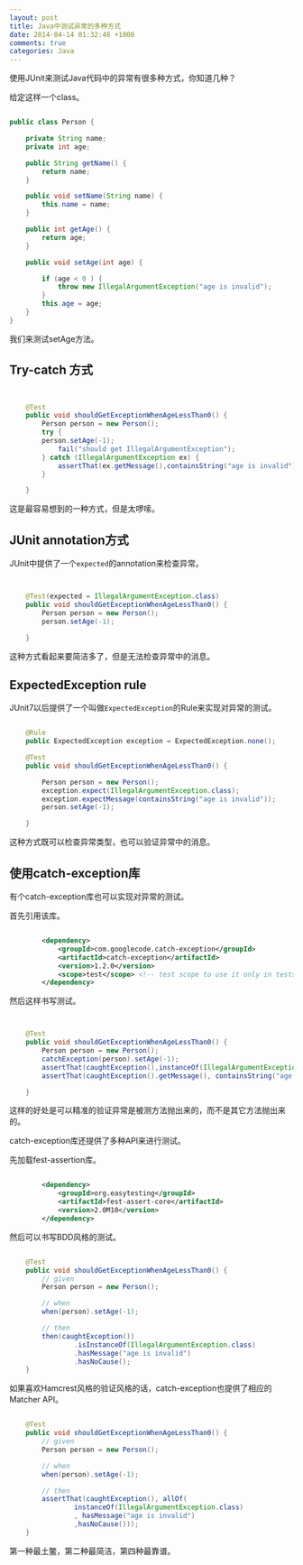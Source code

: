 ```yaml
---
layout: post
title: Java中测试异常的多种方式
date: 2014-04-14 01:32:48 +1000
comments: true
categories: Java
---
```


使用JUnit来测试Java代码中的异常有很多种方式，你知道几种？

<!-- more -->

给定这样一个class。

```java Person.java

public class Person {

    private String name;
    private int age;

    public String getName() {
        return name;
    }

    public void setName(String name) {
        this.name = name;
    }

    public int getAge() {
        return age;
    }

    public void setAge(int age) {

        if (age < 0 ) {
            throw new IllegalArgumentException("age is invalid");
        }
        this.age = age;
    }
}

```

我们来测试setAge方法。

## Try-catch 方式

```java


    @Test
    public void shouldGetExceptionWhenAgeLessThan0() {
        Person person = new Person();
        try {
        person.setAge(-1);
            fail("should get IllegalArgumentException");
        } catch (IllegalArgumentException ex) {
            assertThat(ex.getMessage(),containsString("age is invalid"));
        }

    }

```

这是最容易想到的一种方式，但是太啰嗦。

## JUnit annotation方式

JUnit中提供了一个`expected`的annotation来检查异常。

```java


    @Test(expected = IllegalArgumentException.class)
    public void shouldGetExceptionWhenAgeLessThan0() {
        Person person = new Person();
        person.setAge(-1);

    }

```

这种方式看起来要简洁多了，但是无法检查异常中的消息。

## ExpectedException rule

JUnit7以后提供了一个叫做`ExpectedException`的Rule来实现对异常的测试。

```java

    @Rule
    public ExpectedException exception = ExpectedException.none();

    @Test
    public void shouldGetExceptionWhenAgeLessThan0() {

        Person person = new Person();
        exception.expect(IllegalArgumentException.class);
        exception.expectMessage(containsString("age is invalid"));
        person.setAge(-1);

    }

```

这种方式既可以检查异常类型，也可以验证异常中的消息。

## 使用catch-exception库

有个catch-exception库也可以实现对异常的测试。

首先引用该库。

```xml pom.xml

        <dependency>
            <groupId>com.googlecode.catch-exception</groupId>
            <artifactId>catch-exception</artifactId>
            <version>1.2.0</version>
            <scope>test</scope> <!-- test scope to use it only in tests -->
        </dependency>

```

然后这样书写测试。

```java


    @Test
    public void shouldGetExceptionWhenAgeLessThan0() {
        Person person = new Person();
        catchException(person).setAge(-1);
        assertThat(caughtException(),instanceOf(IllegalArgumentException.class));
        assertThat(caughtException().getMessage(), containsString("age is invalid"));

    }

```

这样的好处是可以精准的验证异常是被测方法抛出来的，而不是其它方法抛出来的。

catch-exception库还提供了多种API来进行测试。

先加载fest-assertion库。

```xml

        <dependency>
            <groupId>org.easytesting</groupId>
            <artifactId>fest-assert-core</artifactId>
            <version>2.0M10</version>
        </dependency>

```

然后可以书写BDD风格的测试。

```java

    @Test
    public void shouldGetExceptionWhenAgeLessThan0() {
        // given
        Person person = new Person();

        // when
        when(person).setAge(-1);

        // then
        then(caughtException())
                .isInstanceOf(IllegalArgumentException.class)
                .hasMessage("age is invalid")
                .hasNoCause();
    }

```

如果喜欢Hamcrest风格的验证风格的话，catch-exception也提供了相应的Matcher API。

```java

    @Test
    public void shouldGetExceptionWhenAgeLessThan0() {
        // given
        Person person = new Person();

        // when
        when(person).setAge(-1);

        // then
        assertThat(caughtException(), allOf(
                instanceOf(IllegalArgumentException.class)
                , hasMessage("age is invalid")
                ,hasNoCause()));
    }

```

第一种最土鳖，第二种最简洁，第四种最靠谱。





